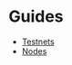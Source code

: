 # Guides

* [Testnets](https://github.com/sentinel-official/docs/tree/master/guides/testnets "Testnets")
* [Nodes](https://github.com/sentinel-official/docs/tree/master/guides/nodes "Nodes")
